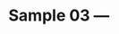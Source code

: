 # Sample 03 — <Title>

**URL:** <public link>  
**Publication date:** <YYYY-MM or similar>

## Cover Sheet (keep to 1–2 sentences per item)
**Collaboration (SME?):**  
<text>

**Editing by others:**  
<text>

**Audience & stakeholders:**  
<text>

**What I learned (writing + after publishing):**  
<text>

**How I measured success (and outcome):**  
<text>

**Anything else to know:**  
<text>

